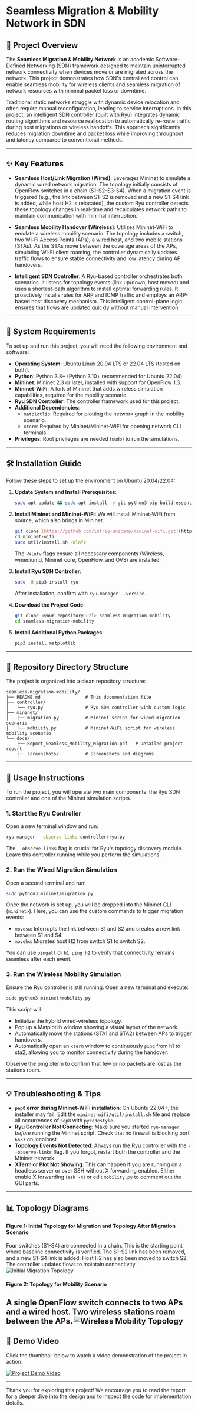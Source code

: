 # Seamless Migration & Mobility Network in SDN

## 📜 Project Overview

The **Seamless Migration & Mobility Network** is an academic Software-Defined Networking (SDN) framework designed to maintain uninterrupted network connectivity when devices move or are migrated across the network. This project demonstrates how SDN's centralized control can enable seamless mobility for wireless clients and seamless migration of network resources with minimal packet loss or downtime.

Traditional static networks struggle with dynamic device relocation and often require manual reconfiguration, leading to service interruptions. In this project, an intelligent SDN controller (built with Ryu) integrates dynamic routing algorithms and resource reallocation to automatically re-route traffic during host migrations or wireless handoffs. This approach significantly reduces migration downtime and packet loss while improving throughput and latency compared to conventional methods.

---

## ✨ Key Features

* **Seamless Host/Link Migration (Wired)**: Leverages Mininet to simulate a dynamic wired network migration. The topology initially consists of OpenFlow switches in a chain (S1-S2-S3-S4). When a migration event is triggered (e.g., the link between S1-S2 is removed and a new S1-S4 link is added, while host H2 is relocated), the custom Ryu controller detects these topology changes in real-time and recalculates network paths to maintain communication with minimal interruption.

* **Seamless Mobility Handover (Wireless)**: Utilizes Mininet-WiFi to emulate a wireless mobility scenario. The topology includes a switch, two Wi-Fi Access Points (APs), a wired host, and two mobile stations (STAs). As the STAs move between the coverage areas of the APs, simulating Wi-Fi client roaming, the controller dynamically updates traffic flows to ensure stable connectivity and low latency during AP handovers.

* **Intelligent SDN Controller**: A Ryu-based controller orchestrates both scenarios. It listens for topology events (link up/down, host moved) and uses a shortest-path algorithm to install optimal forwarding rules. It proactively installs rules for ARP and ICMP traffic and employs an ARP-based host discovery mechanism. This intelligent control-plane logic ensures that flows are updated quickly without manual intervention.

---

## 🔧 System Requirements

To set up and run this project, you will need the following environment and software:

* **Operating System**: Ubuntu Linux 20.04 LTS or 22.04 LTS (tested on both).
* **Python**: Python 3.8+ (Python 3.10+ recommended for Ubuntu 22.04).
* **Mininet**: Mininet 2.3 or later, installed with support for OpenFlow 1.3.
* **Mininet-WiFi**: A fork of Mininet that adds wireless simulation capabilities, required for the mobility scenario.
* **Ryu SDN Controller**: The controller framework used for this project.
* **Additional Dependencies**:
    * `matplotlib`: Required for plotting the network graph in the mobility scenario.
    * `xterm`: Required by Mininet/Mininet-WiFi for opening network CLI terminals.
* **Privileges**: Root privileges are needed (`sudo`) to run the simulations.

---

## 🛠️ Installation Guide

Follow these steps to set up the environment on Ubuntu 20.04/22.04:

1.  **Update System and Install Prerequisites**:
    ```bash
    sudo apt update && sudo apt install -y git python3-pip build-essential
    ```

2.  **Install Mininet and Mininet-WiFi**: We will install Mininet-WiFi from source, which also brings in Mininet.
    ```bash
    git clone [https://github.com/intrig-unicamp/mininet-wifi.git](https://github.com/intrig-unicamp/mininet-wifi.git)
    cd mininet-wifi
    sudo util/install.sh -Wlnfv
    ```
    The `-Wlnfv` flags ensure all necessary components (Wireless, wmediumd, Mininet core, OpenFlow, and OVS) are installed.

3.  **Install Ryu SDN Controller**:
    ```bash
    sudo -H pip3 install ryu
    ```
    After installation, confirm with `ryu-manager --version`.

4.  **Download the Project Code**:
    ```bash
    git clone <your-repository-url> seamless-migration-mobility
    cd seamless-migration-mobility
    ```

5.  **Install Additional Python Packages**:
    ```bash
    pip3 install matplotlib
    ```

---

## 📂 Repository Directory Structure

The project is organized into a clean repository structure:

```
seamless-migration-mobility/
├── README.md                 # This documentation file
├── controller/
│   └── ryu.py                # Ryu SDN controller with custom logic
├── mininet/
│   ├── migration.py          # Mininet script for wired migration scenario
│   └── mobility.py           # Mininet-WiFi script for wireless mobility scenario
└── docs/
    ├── Report_Seamless_Mobility_Migration.pdf   # Detailed project report
    ├── screenshots/          # Screenshots and diagrams
```

---

## 🚀 Usage Instructions

To run the project, you will operate two main components: the Ryu SDN controller and one of the Mininet simulation scripts.

### 1. Start the Ryu Controller

Open a new terminal window and run:

```bash
ryu-manager --observe-links controller/ryu.py
```

The `--observe-links` flag is crucial for Ryu's topology discovery module. Leave this controller running while you perform the simulations.

### 2. Run the Wired Migration Simulation

Open a second terminal and run:

```bash
sudo python3 mininet/migration.py
```

Once the network is set up, you will be dropped into the Mininet CLI (`mininet>`). Here, you can use the custom commands to trigger migration events:

* `movesw`: Interrupts the link between S1 and S2 and creates a new link between S1 and S4.
* `moveho`: Migrates host H2 from switch S1 to switch S2.

You can use `pingall` or `h1 ping h2` to verify that connectivity remains seamless after each event.

### 3. Run the Wireless Mobility Simulation

Ensure the Ryu controller is still running. Open a new terminal and execute:

```bash
sudo python3 mininet/mobility.py
```

This script will:
* Initialize the hybrid wired-wireless topology.
* Pop up a Matplotlib window showing a visual layout of the network.
* Automatically move the stations (STA1 and STA2) between APs to trigger handovers.
* Automatically open an `xterm` window to continuously `ping` from h1 to sta2, allowing you to monitor connectivity during the handover.

Observe the ping xterm to confirm that few or no packets are lost as the stations roam.

---

## 💡 Troubleshooting & Tips

* **`pep8` error during Mininet-WiFi installation**: On Ubuntu 22.04+, the installer may fail. Edit the `mininet-wifi/util/install.sh` file and replace all occurrences of `pep8` with `pycodestyle`.
* **Ryu Controller Not Connecting**: Make sure you started `ryu-manager` *before* running the Mininet script. Check that no firewall is blocking port `6633` on localhost.
* **Topology Events Not Detected**: Always run the Ryu controller with the `--observe-links` flag. If you forgot, restart both the controller and the Mininet network.
* **XTerm or Plot Not Showing**: This can happen if you are running on a headless server or over SSH without X forwarding enabled. Either enable X forwarding (`ssh -X`) or edit `mobility.py` to comment out the GUI parts.

---

## 📊 Topology Diagrams

#### Figure 1: Initial Topology for Migration and Topology After Migration Scenario
Four switches (S1-S4) are connected in a chain. This is the starting point where baseline connectivity is verified.
The S1-S2 link has been removed, and a new S1-S4 link is added. Host H2 has also been moved to switch S2. The controller updates flows to maintain connectivity.
![Initial Migration Topology](docs/topology/Network_Migration.png)

#### Figure 2: Topology for Mobility Scenario
A single OpenFlow switch connects to two APs and a wired host. Two wireless stations roam between the APs.
![Wireless Mobility Topology](docs/topology/Network_Mobility.png)
---

## 🎥 Demo Video

Click the thumbnail below to watch a video demonstration of the project in action.

[![Project Demo Video](https://img.youtube.com/vi/G_XUkqmKzWY/0.jpg)](https://youtu.be/G_XUkqmKzWY)

---

Thank you for exploring this project! We encourage you to read the report for a deeper dive into the design and to inspect the code for implementation details.
